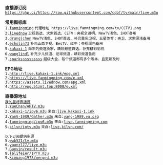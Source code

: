 **直播源订阅**  
[`https://ghp.ci/https://raw.githubusercontent.com/cqbf/tv/main/live.m3u`](https://ghp.ci/https://raw.githubusercontent.com/cqbf/tv/main/live.m3u)  

**常用图标库**  
`1.`[`fanmingming`](https://github.com/fanmingming/live/tree/main/tv) `代理地址 https://live.fanmingming.com/tv/CCTV1.png`  
`2.`[`livednow`](https://assets.livednow.com/guide.html) `卫视首选、求索首选、CETV；央视全透明、NewTV浅色、iHOT备用`  
`3.`[`drangjchen`](https://github.com/drangjchen/IPTV/tree/main/Logo) `NewTV浅色、iHOT首选、补充重庆卫视、五星体育；央卫、求索深浅备用`  
`4.`[`echolin73`](https://github.com/echolin73/logo/tree/main/tvg-logo) `补充山西卫视、BesTV、红牛；央视深色备用`  
`5.`[`kakaxi-1`](https://github.com/kakaxi-1/IPTV/tree/main/LOGO) `淘系列频道独家，睛彩频道首选，补充精彩影视`  
`6.`[`wanglindl`](https://github.com/wanglindl/TVlogo) `补充少儿频道、足球频道，睛彩频道备用`  
`7.`[`sparkssssssssss`](https://github.com/sparkssssssssss/epg/tree/main/logo) `超级大全，每个频道都有多个版本，且更新及时`  

**EPG地址**  
`1.`[`http://live.kakaxi-1.ink/epg.xml`](http://live.kakaxi-1.ink/epg.xml)  
`2.`[`https://live.fanmingming.com/e.xml`](https://live.fanmingming.com/e.xml)  
`3.`[`https://assets.livednow.com/epg.xml`](https://assets.livednow.com/epg.xml)  
`4.`[`http://epg.51zmt.top:8000/e.xml`](http://epg.51zmt.top:8000/e.xml)  

**直播源地址**  
[`我的星标直播源`](https://github.com/stars/cqbf/lists/live-source)  
`1.`[`YueChan/APTV.m3u`](https://github.com/YueChan/Live/blob/main/APTV.m3u)  
`2.`[`kakaxi-1/ipv6.m3u`](https://github.com/kakaxi-1/IPTV/blob/main/ipv6.m3u)  `来自:`[`live.kakaxi-1.ink`](https://live.kakaxi-1.ink)  
`3.`[`YanG-1989/Gather.m3u`](https://github.com/YanG-1989/m3u/blob/main/Gather.m3u)  `来自:`[`yang-1989.eu.org`](https://yang-1989.eu.org)  
`4.`[`fanmingming/ipv6.m3u`](https://github.com/fanmingming/live/blob/main/tv/m3u/ipv6.m3u)  `来自:`[`live.fanmingming.com`](https://live.fanmingming.com)  
`5.`[`kilvn/iptv.m3u`](https://github.com/kilvn/iptv/blob/master/iptv.m3u)  `来自:`[`live.kilvn.com/`](https://live.kilvn.com/)    

`以下订阅提供多源`  
`5.`[`wwb521/tv.m3u`](https://github.com/wwb521/live/blob/main/tv.m3u)  
`6.`[`yuanzl77/live.m3u`](https://github.com/yuanzl77/IPTV/blob/main/live.m3u)  
`7.`[`Guovin/result.m3u`](https://github.com/Guovin/TV/blob/gd/output/result.m3u)  
`8.`[`lalifeier/IPTV.m3u`](https://github.com/lalifeier/IPTV/blob/main/m3u/IPTV.m3u)  
`9.`[`kimwang1978/merged.m3u`](https://github.com/kimwang1978/collect-tv-txt/blob/main/merged_output.m3u)  


